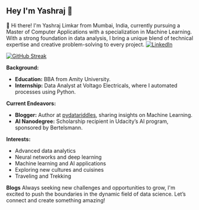 ## Hey I'm Yashraj 👋



👋 Hi there! I'm Yashraj Limkar from Mumbai, India, currently pursuing a Master of Computer Applications with a specialization in Machine Learning. With a strong foundation in data analysis, I bring a unique blend of technical expertise and creative problem-solving to every project.
[![LinkedIn](https://img.shields.io/badge/LinkedIn-Yashraj%20Limkar-blue?logo=linkedin&logoColor=white)](https://www.linkedin.com/in/yashraj-limkar/)


[![GitHub Streak](https://streak-stats.demolab.com/?user=DenverCoder1)](https://git.io/streak-stats)


**Background:**
- **Education:** BBA from Amity University.
- **Internship:** Data Analyst at Voltago Electricals, where I automated processes using Python.

**Current Endeavors:**
- **Blogger:** Author at [pydatariddles](https://pydatariddles.com), sharing insights on Machine Learning.
- **AI Nanodegree:** Scholarship recipient in Udacity’s AI program, sponsored by Bertelsmann.

**Interests:**
- Advanced data analytics
- Neural networks and deep learning
- Machine learning and AI applications
- Exploring new cultures and cuisines
- Traveling and Trekking

**Blogs**
Always seeking new challenges and opportunities to grow, I'm excited to push the boundaries in the dynamic field of data science. Let’s connect and create something amazing!
